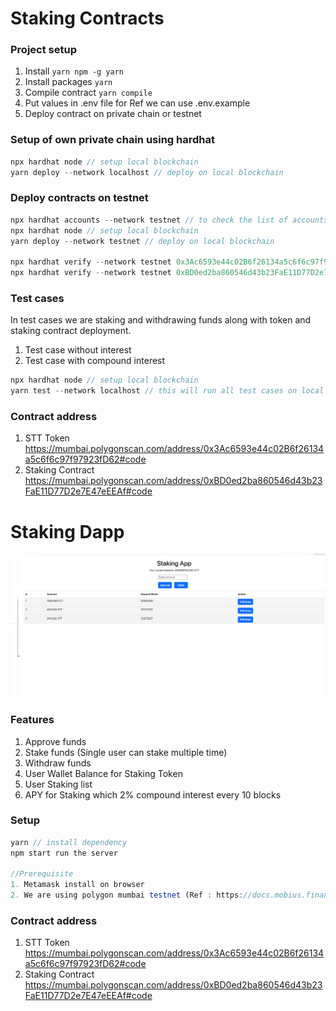 

# Staking Contracts
### Project setup
1. Install `yarn npm -g yarn`
2. Install packages `yarn`
3. Compile contract `yarn compile`
4. Put values in .env file for Ref we can use .env.example
5. Deploy contract on private chain or testnet 

### Setup of own private chain using hardhat
```typescript
npx hardhat node // setup local blockchain 
yarn deploy --network localhost // deploy on local blockchain 

```
### Deploy contracts on testnet
```typescript
npx hardhat accounts --network testnet // to check the list of accounts
npx hardhat node // setup local blockchain 
yarn deploy --network testnet // deploy on local blockchain 

npx hardhat verify --network testnet 0x3Ac6593e44c02B6f26134a5c6f6c97f97923fD62 "Staking Token" "STT" "8"
npx hardhat verify --network testnet 0xBD0ed2ba860546d43b23FaE11D77D2e7E47eEEAf "0x3Ac6593e44c02B6f26134a5c6f6c97f97923fD62" 20000000000000000 10

```

### Test cases 
In test cases we are staking and withdrawing funds along with token and staking contract deployment.
1. Test case without interest 
2. Test case with compound interest

```typescript
npx hardhat node // setup local blockchain 
yarn test --network localhost // this will run all test cases on local node
```

### Contract address
1. STT Token https://mumbai.polygonscan.com/address/0x3Ac6593e44c02B6f26134a5c6f6c97f97923fD62#code
2. Staking Contract https://mumbai.polygonscan.com/address/0xBD0ed2ba860546d43b23FaE11D77D2e7E47eEEAf#code


# Staking Dapp 
![My Image](app.png)

### Features
1. Approve funds 
2. Stake funds (Single user can stake multiple time)
3. Withdraw funds
4. User Wallet Balance for Staking Token
5. User Staking list
6. APY for Staking which 2% compound interest every 10 blocks


### Setup
```typescript
yarn // install dependency 
npm start run the server

//Prerequisite 
1. Metamask install on browser
2. We are using polygon mumbai testnet (Ref : https://docs.mobius.finance/resourses/testnet-guides-mumbai-network/connect-to-polygons-testnet)

```
### Contract address
1. STT Token https://mumbai.polygonscan.com/address/0x3Ac6593e44c02B6f26134a5c6f6c97f97923fD62#code
2. Staking Contract https://mumbai.polygonscan.com/address/0xBD0ed2ba860546d43b23FaE11D77D2e7E47eEEAf#code
